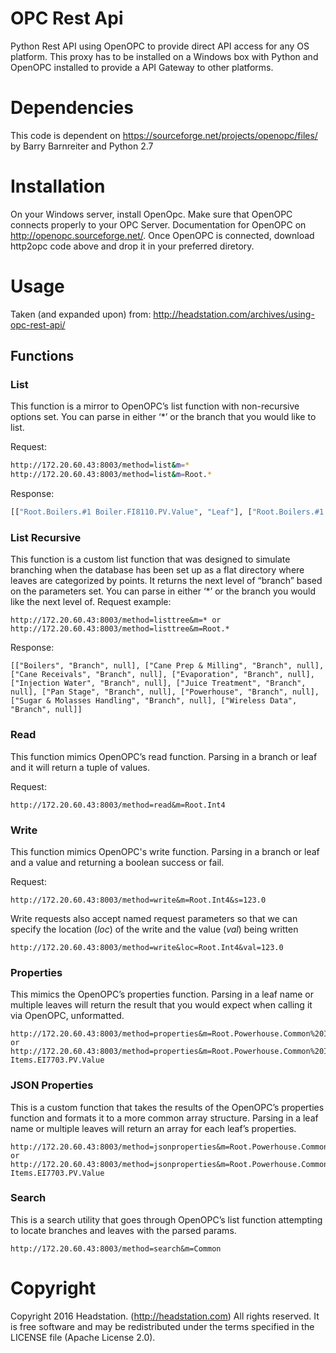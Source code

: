# OPC Rest Api
Python Rest API using OpenOPC to provide direct API access for any OS platform. This proxy has to be installed on a Windows box with Python and OpenOPC installed to provide a API Gateway to other platforms.

# Dependencies
This code is dependent on https://sourceforge.net/projects/openopc/files/ by Barry Barnreiter and Python 2.7

# Installation
On your Windows server, install OpenOpc. Make sure that OpenOPC connects properly to your OPC Server. Documentation for OpenOPC on http://openopc.sourceforge.net/. Once OpenOPC is connected, download http2opc code above and drop it in your preferred diretory.

# Usage
Taken (and expanded upon) from: http://headstation.com/archives/using-opc-rest-api/
## Functions
### List
This function is a mirror to OpenOPC’s list function with non-recursive options set. You can parse in either ‘*’ or the branch that you would like to list.

Request:
```bash 
http://172.20.60.43:8003/method=list&m=*
http://172.20.60.43:8003/method=list&m=Root.*
```
Response:
```bash 
[["Root.Boilers.#1 Boiler.FI8110.PV.Value", "Leaf"], ["Root.Boilers.#1 Boiler.PI8110.PV.Value", "Leaf"], ["Root.Boilers.#1 Boiler.TI8110.PV.Value", "Leaf"]]
```

### List Recursive
This function is a custom list function that was designed to simulate branching when the database has been set up as a flat directory where leaves are categorized by points. It returns the next level of “branch” based on the parameters set. You can parse in either ‘*’ or the branch you would like the next level of. Request example:
```
http://172.20.60.43:8003/method=listtree&m=* or
http://172.20.60.43:8003/method=listtree&m=Root.*
```
Response:
```
[["Boilers", "Branch", null], ["Cane Prep & Milling", "Branch", null], ["Cane Receivals", "Branch", null], ["Evaporation", "Branch", null], ["Injection Water", "Branch", null], ["Juice Treatment", "Branch", null], ["Pan Stage", "Branch", null], ["Powerhouse", "Branch", null], ["Sugar & Molasses Handling", "Branch", null], ["Wireless Data", "Branch", null]]
```
### Read
This function mimics OpenOPC’s read function. Parsing in a branch or leaf and it will return a tuple of values.

Request:
```
http://172.20.60.43:8003/method=read&m=Root.Int4
```

### Write
This function mimics OpenOPC's write function.  Parsing in a branch or leaf and a value and returning a boolean success or fail.

Request:
```
http://172.20.60.43:8003/method=write&m=Root.Int4&s=123.0
```

Write requests also accept named request parameters so that we can specify the location (*loc*) of the write and the value (*val*) being written
```
http://172.20.60.43:8003/method=write&loc=Root.Int4&val=123.0
```

### Properties
This mimics the OpenOPC’s properties function. Parsing in a leaf name or multiple leaves will return the result that you would expect when calling it via OpenOPC, unformatted.
```
http://172.20.60.43:8003/method=properties&m=Root.Powerhouse.Common%20Items.Auto%20Export%20Functions.PY7700.SW.Value 
or 
http://172.20.60.43:8003/method=properties&m=Root.Powerhouse.Common%20Items.Auto%20Export%20Functions.PY7700.SW.Value,Root.Powerhouse.Common Items.EI7703.PV.Value
```
### JSON Properties
This is a custom function that takes the results of the OpenOPC’s properties function and formats it to a more common array structure. Parsing in a leaf name or multiple leaves will return an array for each leaf’s properties.
```
http://172.20.60.43:8003/method=jsonproperties&m=Root.Powerhouse.Common%20Items.Auto%20Export%20Functions.PY7700.SW.Value 
or
http://172.20.60.43:8003/method=jsonproperties&m=Root.Powerhouse.Common%20Items.Auto%20Export%20Functions.PY7700.SW.Value,Root.Powerhouse.Common Items.EI7703.PV.Value
```
### Search
This is a search utility that goes through OpenOPC’s list function attempting to locate branches and leaves with the parsed params.
```
http://172.20.60.43:8003/method=search&m=Common
```

# Copyright
Copyright 2016 Headstation. (http://headstation.com) All rights reserved. It is free software and may be redistributed under the terms specified in the LICENSE file (Apache License 2.0). 
